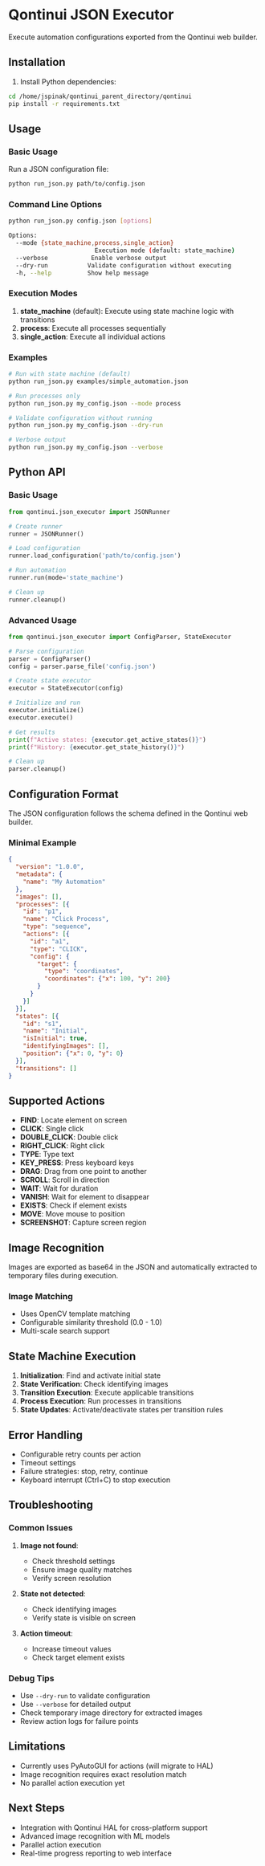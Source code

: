 # Qontinui JSON Executor

Execute automation configurations exported from the Qontinui web builder.

## Installation

1. Install Python dependencies:
```bash
cd /home/jspinak/qontinui_parent_directory/qontinui
pip install -r requirements.txt
```

## Usage

### Basic Usage

Run a JSON configuration file:
```bash
python run_json.py path/to/config.json
```

### Command Line Options

```bash
python run_json.py config.json [options]

Options:
  --mode {state_machine,process,single_action}
                        Execution mode (default: state_machine)
  --verbose            Enable verbose output
  --dry-run           Validate configuration without executing
  -h, --help          Show help message
```

### Execution Modes

1. **state_machine** (default): Execute using state machine logic with transitions
2. **process**: Execute all processes sequentially
3. **single_action**: Execute all individual actions

### Examples

```bash
# Run with state machine (default)
python run_json.py examples/simple_automation.json

# Run processes only
python run_json.py my_config.json --mode process

# Validate configuration without running
python run_json.py my_config.json --dry-run

# Verbose output
python run_json.py my_config.json --verbose
```

## Python API

### Basic Usage

```python
from qontinui.json_executor import JSONRunner

# Create runner
runner = JSONRunner()

# Load configuration
runner.load_configuration('path/to/config.json')

# Run automation
runner.run(mode='state_machine')

# Clean up
runner.cleanup()
```

### Advanced Usage

```python
from qontinui.json_executor import ConfigParser, StateExecutor

# Parse configuration
parser = ConfigParser()
config = parser.parse_file('config.json')

# Create state executor
executor = StateExecutor(config)

# Initialize and run
executor.initialize()
executor.execute()

# Get results
print(f"Active states: {executor.get_active_states()}")
print(f"History: {executor.get_state_history()}")

# Clean up
parser.cleanup()
```

## Configuration Format

The JSON configuration follows the schema defined in the Qontinui web builder.

### Minimal Example

```json
{
  "version": "1.0.0",
  "metadata": {
    "name": "My Automation"
  },
  "images": [],
  "processes": [{
    "id": "p1",
    "name": "Click Process",
    "type": "sequence",
    "actions": [{
      "id": "a1",
      "type": "CLICK",
      "config": {
        "target": {
          "type": "coordinates",
          "coordinates": {"x": 100, "y": 200}
        }
      }
    }]
  }],
  "states": [{
    "id": "s1",
    "name": "Initial",
    "isInitial": true,
    "identifyingImages": [],
    "position": {"x": 0, "y": 0}
  }],
  "transitions": []
}
```

## Supported Actions

- **FIND**: Locate element on screen
- **CLICK**: Single click
- **DOUBLE_CLICK**: Double click
- **RIGHT_CLICK**: Right click
- **TYPE**: Type text
- **KEY_PRESS**: Press keyboard keys
- **DRAG**: Drag from one point to another
- **SCROLL**: Scroll in direction
- **WAIT**: Wait for duration
- **VANISH**: Wait for element to disappear
- **EXISTS**: Check if element exists
- **MOVE**: Move mouse to position
- **SCREENSHOT**: Capture screen region

## Image Recognition

Images are exported as base64 in the JSON and automatically extracted to temporary files during execution.

### Image Matching
- Uses OpenCV template matching
- Configurable similarity threshold (0.0 - 1.0)
- Multi-scale search support

## State Machine Execution

1. **Initialization**: Find and activate initial state
2. **State Verification**: Check identifying images
3. **Transition Execution**: Execute applicable transitions
4. **Process Execution**: Run processes in transitions
5. **State Updates**: Activate/deactivate states per transition rules

## Error Handling

- Configurable retry counts per action
- Timeout settings
- Failure strategies: stop, retry, continue
- Keyboard interrupt (Ctrl+C) to stop execution

## Troubleshooting

### Common Issues

1. **Image not found**:
   - Check threshold settings
   - Ensure image quality matches
   - Verify screen resolution

2. **State not detected**:
   - Check identifying images
   - Verify state is visible on screen

3. **Action timeout**:
   - Increase timeout values
   - Check target element exists

### Debug Tips

- Use `--dry-run` to validate configuration
- Use `--verbose` for detailed output
- Check temporary image directory for extracted images
- Review action logs for failure points

## Limitations

- Currently uses PyAutoGUI for actions (will migrate to HAL)
- Image recognition requires exact resolution match
- No parallel action execution yet

## Next Steps

- Integration with Qontinui HAL for cross-platform support
- Advanced image recognition with ML models
- Parallel action execution
- Real-time progress reporting to web interface
